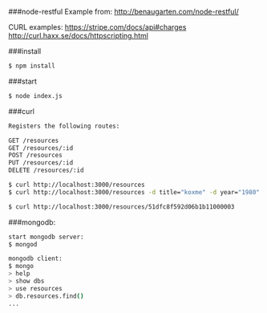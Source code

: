 ###node-restful
Example from:
http://benaugarten.com/node-restful/

CURL examples:
https://stripe.com/docs/api#charges \
http://curl.haxx.se/docs/httpscripting.html

###install
```bash
$ npm install
```
###start
```bash
$ node index.js
```
###curl
```bash
Registers the following routes:

GET /resources
GET /resources/:id
POST /resources
PUT /resources/:id
DELETE /resources/:id
```
```bash
$ curl http://localhost:3000/resources
$ curl http://localhost:3000/resources -d title="koxme" -d year="1980"

$ curl http://localhost:3000/resources/51dfc8f592d06b1b11000003
```
###mongodb:
```bash
start mongodb server:
$ mongod

mongodb client:
$ mongo
> help
> show dbs
> use resources
> db.resources.find()
...
```
